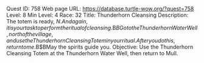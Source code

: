 Quest ID: 758
Web page URL: https://database.turtle-wow.org/?quest=758
Level: 8
Min Level: 4
Race: 32
Title: Thunderhorn Cleansing
Description: The totem is ready, $N.And again, it is your task to perform the ritual of cleansing.$B$BGo to the Thunderhorn Water Well, north of the village, and use the Thunderhorn Cleansing Totem in your ritual.After you do this, return to me.$B$BMay the spirits guide you.
Objective: Use the Thunderhorn Cleansing Totem at the Thunderhorn Water Well, then return to Mull.
